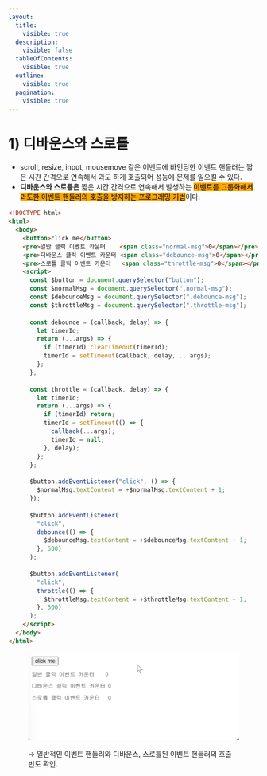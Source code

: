 ```yaml
---
layout:
  title:
    visible: true
  description:
    visible: false
  tableOfContents:
    visible: true
  outline:
    visible: true
  pagination:
    visible: true
---
```


# 1) 디바운스와 스로틀

* scroll, resize, input, mousemove 같은 이벤트에 바인딩한 이벤트 핸들러는 짧은 시간 간격으로 연속해서  과도 하게 호출되어 성능에 문제를 일으킬 수 있다.
* **디바운스와 스로틀은** 짧은 시간 간격으로 연속해서 발생하는 <mark style="background-color:orange;">이벤트를 그룹화해서 과도한 이벤트 핸들러의 호출을 방지하는 프로그래밍 기법</mark>이다.

```html
<!DOCTYPE html>
<html>
  <body>
    <button>click me</button>
    <pre>일반 클릭 이벤트 카운터    <span class="normal-msg">0</span></pre>
    <pre>디바운스 클릭 이벤트 카운터 <span class="debounce-msg">0</span></pre>
    <pre>스로틀 클릭 이벤트 카운터   <span class="throttle-msg">0</span></pre>
    <script>
      const $button = document.querySelector("button");
      const $normalMsg = document.querySelector(".normal-msg");
      const $debounceMsg = document.querySelector(".debounce-msg");
      const $throttleMsg = document.querySelector(".throttle-msg");

      const debounce = (callback, delay) => {
        let timerId;
        return (...args) => {
          if (timerId) clearTimeout(timerId);
          timerId = setTimeout(callback, delay, ...args);
        };
      };

      const throttle = (callback, delay) => {
        let timerId;
        return (...args) => {
          if (timerId) return;
          timerId = setTimeout(() => {
            callback(...args);
            timerId = null;
          }, delay);
        };
      };

      $button.addEventListener("click", () => {
        $normalMsg.textContent = +$normalMsg.textContent + 1;
      });

      $button.addEventListener(
        "click",
        debounce(() => {
          $debounceMsg.textContent = +$debounceMsg.textContent + 1;
        }, 500)
      );

      $button.addEventListener(
        "click",
        throttle(() => {
          $throttleMsg.textContent = +$throttleMsg.textContent + 1;
        }, 500)
      );
    </script>
  </body>
</html>
```

<div align="left">

<figure><img src="../../../.gitbook/assets/chrome_CYPGrJ1I10.gif" alt="" width="563"><figcaption><p>→ 일반적인 이벤트 핸들러와 디바운스, 스로틀된 이벤트 핸들러의 호출 빈도 확인.</p></figcaption></figure>

</div>

